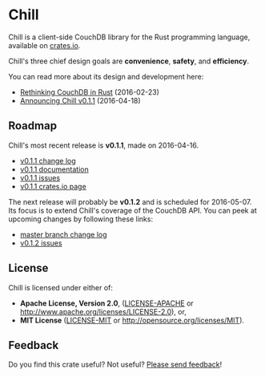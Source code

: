 # Chill

Chill is a client-side CouchDB library for the Rust programming
language, available on [crates.io][chill_crates_io].

Chill's three chief design goals are **convenience**, **safety**, and
**efficiency**.

You can read more about its design and development here:

* [Rethinking CouchDB in Rust][cv_rethinking_couchdb] (2016-02-23)
* [Announcing Chill v0.1.1][cv_announcing_chill_v0_1_1] (2016-04-18)

## Roadmap

Chill's most recent release is **v0.1.1**, made on 2016-04-16.

* [v0.1.1 change log][v0_1_1_change_log]
* [v0.1.1 documentation][v0_1_1_documentation]
* [v0.1.1 issues][v0_1_1_issues]
* [v0.1.1 crates.io page][v0_1_1_crates_io]

The next release will probably be **v0.1.2** and is scheduled for
2016-05-07. Its focus is to extend Chill's coverage of the CouchDB API.
You can peek at upcoming changes by following these links:

* [master branch change log][master_change_log]
* [v0.1.2 issues][v0_1_2_issues]

## License

Chill is licensed under either of:

* **Apache License, Version 2.0**, ([LICENSE-APACHE](LICENSE-APACHE) or
  http://www.apache.org/licenses/LICENSE-2.0), or,
* **MIT License** ([LICENSE-MIT](LICENSE-MIT) or
  http://opensource.org/licenses/MIT).

## Feedback

Do you find this crate useful? Not useful? [Please send
feedback][feedback_email]!

[couchdb_github]: https://github.com/couchdb-rs/couchdb
[chill_crates_io]: https://crates.io/crates/chill
[cv_announcing_chill_v0_1_1]: https://cmbrandenburg.github.io/post/2016-04-18-chill_v0.1.1/
[cv_rethinking_couchdb]: https://cmbrandenburg.github.io/post/2016-02-23-rethinking_couchdb_in_rust/
[feedback_email]: mailto:c.m.brandenburg@gmail.com
[master_change_log]: https://github.com/chill-rs/chill/blob/master/CHANGELOG.md
[v0_1_1_change_log]: https://github.com/chill-rs/chill/blob/v0.1.1/CHANGELOG.md
[v0_1_1_crates_io]: https://crates.io/crates/chill/0.1.1
[v0_1_1_documentation]: https://chill-rs.github.io/chill/doc/v0.1.1/chill/
[v0_1_1_issues]: https://github.com/chill-rs/chill/issues?q=milestone%3Av0.1.1
[v0_1_2_issues]: https://github.com/chill-rs/chill/issues?q=milestone%3Av0.1.2
